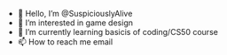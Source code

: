 - 👋 Hello, I’m @SuspiciouslyAlive
- 👀 I’m interested in game design
- 🌱 I’m currently learning basicis of coding/CS50 course
- 📫 How to reach me email

<!---
SuspiciouslyAlive/SuspiciouslyAlive is a ✨ special ✨ repository because its `README.md` (this file) appears on your GitHub profile.
You can click the Preview link to take a look at your changes.
--->
